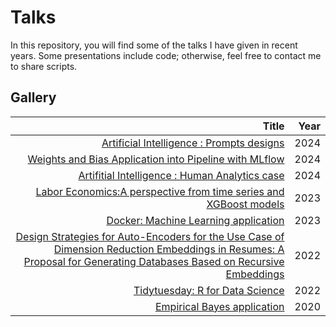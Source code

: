 # Talks


In this repository, you will find some of the talks I have given in recent years. Some presentations include code; otherwise, feel free to contact me to share scripts.


## Gallery

|Title|Year|
|----:|---:|
|[Artificial Intelligence : Prompts designs](https://github.com/carlosjimenez88M/talks/blob/master/tata/Slides.pdf)|2024|
|[Weights and Bias Application into Pipeline with MLflow](https://github.com/carlosjimenez88M/talks/tree/master/MLops-wandb)|2024|
|[Artifitial Intelligence : Human Analytics case](https://www.notion.so/Curso-Inteligencia-Artificial-2fd2cb2e54da4f16a3c1b3a76e691080?pvs=4)|2024|
|[Labor Economics:A perspective from time series and XGBoost models ]()|2023|
|[Docker: Machine Learning application](https://github.com/carlosjimenez88M/docker-model)|2023|
|[Design Strategies for Auto-Encoders for the Use Case of Dimension Reduction Embeddings in Resumes: A Proposal for Generating Databases Based on Recursive Embeddings]()|2022|
|[Tidytuesday: R for Data Science](https://github.com/carlosjimenez88M/Tidy-tuesday)|2022|
|[Empirical Bayes application](https://github.com/carlosjimenez88M/Bayes_presentation)|2020|
